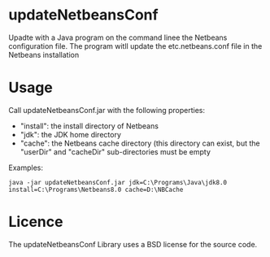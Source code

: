 # updateNetbeansConf
Upadte with a Java program on the command linee the Netbeans configuration file. The program witll update the
etc.netbeans.conf file in the Netbeans installation

# Usage
Call updateNetbeansConf.jar with the following properties:
* "install": the install directory of Netbeans  
* "jdk": the JDK home directory
* "cache": the Netbeans cache directory (this directory can exist, but the "userDir" and "cacheDir" sub-directories must be empty

Examples:
```
java -jar updateNetbeansConf.jar jdk=C:\Programs\Java\jdk8.0 install=C:\Programs\Netbeans8.0 cache=D:\NBCache
```

# Licence
The updateNetbeansConf Library uses a BSD license for the source code.
